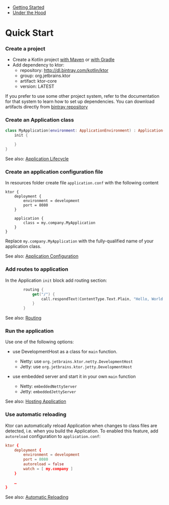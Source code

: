 * [Getting Started](Getting-Started)
* [Under the Hood](Under-the-Hood)

# Quick Start

### Create a project 
* Create a Kotlin project [with Maven](https://kotlinlang.org/docs/reference/using-maven.html) 
  or [with Gradle](https://kotlinlang.org/docs/reference/using-gradle.html)
* Add dependency to ktor:
  * repository: http://dl.bintray.com/kotlin/ktor
  * group: org.jetbrains.ktor
  * artifact: ktor-core
  * version: LATEST
  
If you prefer to use some other project system, refer to the documentation for that system to learn how to set up
dependencies. You can download artifacts directly from [bintray repository](https://bintray.com/kotlin/ktor/ktor) 
  
### Create an Application class
```kotlin
class MyApplication(environment: ApplicationEnvironment) : Application(environment) {
    init {
      
    }
}
```

See also: [Application Lifecycle](Lifecycle)

### Create an application configuration file
In resources folder create file `application.conf` with the following content
```
ktor {
    deployment {
        environment = development
        port = 8080
    }

    application {
        class = my.company.MyApplication
    }
}
```
Replace `my.company.MyApplication` with the fully-qualified name of your application class.

See also: [Application Configuration](Configuration)
  
### Add routes to application
In the Application `init` block add routing section:
```kotlin
        routing {
            get("/") {
                call.respondText(ContentType.Text.Plain, "Hello, World!")
            }
        }
```

See also: [Routing](Routing)

### Run the application
Use one of the following options:
* use DevelopmentHost as a class for `main` function.
  * Netty: use `org.jetbrains.ktor.netty.DevelopmentHost` 
  * Jetty: use `org.jetbrains.ktor.jetty.DevelopmentHost` 
  
* use embedded server and start it in your own `main` function 
  * Netty: `embeddedNettyServer` 
  * Jetty: `embeddedJettyServer`
  
  
See also: [Hosting Application](Hosting)

### Use automatic reloading
Ktor can automatically reload Application when changes to class files are detected, i.e. when you build the Application.
To enabled this feature, add `autoreload` configuration to `application.conf`:
```conf
ktor {
    deployment {
        environment = development
        port = 8080
        autoreload = false
        watch = [ my.company ]
    }

    …
}
```

See also: [Automatic Reloading](Autoreload)

